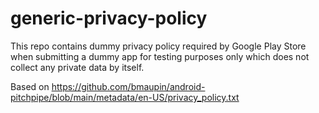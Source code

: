 # generic-privacy-policy

This repo contains dummy privacy policy required by Google Play Store when submitting a dummy app for testing purposes only which does not collect any private data by itself.

Based on https://github.com/bmaupin/android-pitchpipe/blob/main/metadata/en-US/privacy_policy.txt
